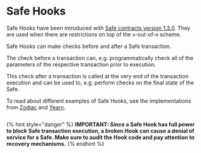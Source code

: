 # Safe Hooks

Safe Hooks have been introduced with [Safe contracts version 1.3.0](https://github.com/safe-global/safe-contracts/blob/v1.3.0/CHANGELOG.md). They are used when there are restrictions on top of the `n`-out-of-`m` scheme.

Safe Hooks can make checks before and after a Safe transaction.

The check before a transaction can, e.g. programmatically check all of the parameters of the respective transaction prior to execution.

This check after a transaction is called at the very end of the transaction execution and can be used to, e.g. perform checks on the final state of the Safe.

To read about different examples of Safe Hooks, see the implementations from [Zodiac](https://github.com/gnosis/zodiac-guard-scope) and [Yearn](https://mirror.xyz/yearn-finance-engineering.eth/9uInM_sCrogPBs5qkFSNF6qe-32-0XLN5bty5wKLVqU).

<img src="https://user-images.githubusercontent.com/9806858/234941573-736dd09d-9ca6-4233-b74d-84cdb7d310e4.jpg" alt="">

{% hint style="danger" %}
**IMPORTANT: Since a Safe Hook has full power to block Safe transaction execution, a broken Hook can cause a denial of service for a Safe. Make sure to audit the Hook code and pay attention to recovery mechanisms.**
{% endhint %}
